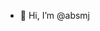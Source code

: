 - 👋 Hi, I’m @absmj

<!---
absmj/absmj is a ✨ special ✨ repository because its `README.md` (this file) appears on your GitHub profile.
You can click the Preview link to take a look at your changes.
--->
